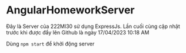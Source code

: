 # AngularHomeworkServer

Đây là Server của 222MI30 sử dụng ExpressJs. Lần cuối cùng cập nhật trước khi được đẩy lên Github là ngày 17/04/2023 10:18 AM

Dùng `npm start` để khởi động server